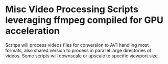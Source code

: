 # Misc Video Processing Scripts leveraging ffmpeg compiled for GPU acceleration
Scritps will process videos files for conversion to AV1 handling most formats, also shared version to process in parallel large directories of videos.
Some scripts will downscale or upscale to specific viewport size.
